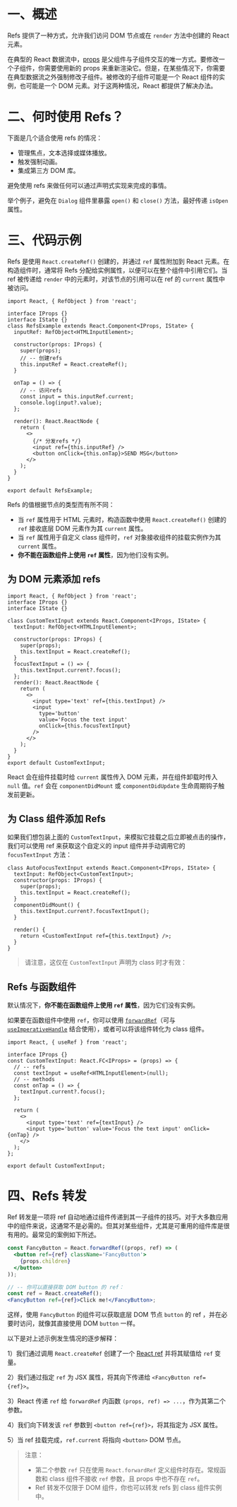 # 一、概述

Refs 提供了一种方式，允许我们访问 DOM 节点或在 `render` 方法中创建的 React 元素。

在典型的 React 数据流中，[props](https://zh-hans.reactjs.org/docs/components-and-props.html) 是父组件与子组件交互的唯一方式。要修改一个子组件，你需要使用新的 props 来重新渲染它。但是，在某些情况下，你需要在典型数据流之外强制修改子组件。被修改的子组件可能是一个 React 组件的实例，也可能是一个 DOM 元素。对于这两种情况，React 都提供了解决办法。

# 二、何时使用 Refs？

下面是几个适合使用 refs 的情况：

- 管理焦点，文本选择或媒体播放。
- 触发强制动画。
- 集成第三方 DOM 库。

避免使用 refs 来做任何可以通过声明式实现来完成的事情。

举个例子，避免在 `Dialog` 组件里暴露 `open()` 和 `close()` 方法，最好传递 `isOpen` 属性。

# 三、代码示例

Refs 是使用 `React.createRef()` 创建的，并通过 `ref` 属性附加到 React 元素。在构造组件时，通常将 Refs 分配给实例属性，以便可以在整个组件中引用它们。当 ref 被传递给 `render` 中的元素时，对该节点的引用可以在 ref 的 `current` 属性中被访问。

```tsx
import React, { RefObject } from 'react';

interface IProps {}
interface IState {}
class RefsExample extends React.Component<IProps, IState> {
  inputRef: RefObject<HTMLInputElement>;

  constructor(props: IProps) {
    super(props);
    // -- 创建refs
    this.inputRef = React.createRef();
  }

  onTap = () => {
    // -- 访问refs
    const input = this.inputRef.current;
    console.log(input?.value);
  };

  render(): React.ReactNode {
    return (
      <>
        {/* 分发refs */}
        <input ref={this.inputRef} />
        <button onClick={this.onTap}>SEND MSG</button>
      </>
    );
  }
}

export default RefsExample;
```

Refs 的值根据节点的类型而有所不同：

- 当 `ref` 属性用于 HTML 元素时，构造函数中使用 `React.createRef()` 创建的 `ref` 接收底层 DOM 元素作为其 `current` 属性。
- 当 `ref` 属性用于自定义 class 组件时，`ref` 对象接收组件的挂载实例作为其 `current` 属性。
- **你不能在函数组件上使用 `ref` 属性**，因为他们没有实例。

## 为 DOM 元素添加 refs

```tsx
import React, { RefObject } from 'react';
interface IProps {}
interface IState {}

class CustomTextInput extends React.Component<IProps, IState> {
  textInput: RefObject<HTMLInputElement>;

  constructor(props: IProps) {
    super(props);
    this.textInput = React.createRef();
  }
  focusTextInput = () => {
    this.textInput.current?.focus();
  };
  render(): React.ReactNode {
    return (
      <>
        <input type='text' ref={this.textInput} />
        <input
          type='button'
          value='Focus the text input'
          onClick={this.focusTextInput}
        />
      </>
    );
  }
}
export default CustomTextInput;
```

React 会在组件挂载时给 `current` 属性传入 DOM 元素，并在组件卸载时传入 `null` 值。`ref` 会在 `componentDidMount` 或 `componentDidUpdate` 生命周期钩子触发前更新。

## 为 Class 组件添加 Refs

如果我们想包装上面的 `CustomTextInput`，来模拟它挂载之后立即被点击的操作，我们可以使用 ref 来获取这个自定义的 input 组件并手动调用它的 `focusTextInput` 方法：

```tsx
class AutoFocusTextInput extends React.Component<IProps, IState> {
  textInput: RefObject<CustomTextInput>;
  constructor(props: IProps) {
    super(props);
    this.textInput = React.createRef();
  }
  componentDidMount() {
    this.textInput.current?.focusTextInput();
  }

  render() {
    return <CustomTextInput ref={this.textInput} />;
  }
}
```

> 请注意，这仅在 `CustomTextInput` 声明为 class 时才有效：

## Refs 与函数组件

默认情况下，**你不能在函数组件上使用 `ref` 属性**，因为它们没有实例。

如果要在函数组件中使用 `ref`，你可以使用 [`forwardRef`](https://zh-hans.reactjs.org/docs/forwarding-refs.html)（可与 [`useImperativeHandle`](https://zh-hans.reactjs.org/docs/hooks-reference.html#useimperativehandle) 结合使用），或者可以将该组件转化为 class 组件。

```tsx
import React, { useRef } from 'react';

interface IProps {}
const CustomTextInput: React.FC<IProps> = (props) => {
  // -- refs
  const textInput = useRef<HTMLInputElement>(null);
  // -- methods
  const onTap = () => {
    textInput.current?.focus();
  };

  return (
    <>
      <input type='text' ref={textInput} />
      <input type='button' value='Focus the text input' onClick={onTap} />
    </>
  );
};

export default CustomTextInput;
```

# 四、Refs 转发

Ref 转发是一项将 ref 自动地通过组件传递到其一子组件的技巧。对于大多数应用中的组件来说，这通常不是必需的。但其对某些组件，尤其是可重用的组件库是很有用的。最常见的案例如下所述。

```jsx
const FancyButton = React.forwardRef((props, ref) => (
  <button ref={ref} className='FancyButton'>
    {props.children}
  </button>
));

// -- 你可以直接获取 DOM button 的 ref：
const ref = React.createRef();
<FancyButton ref={ref}>Click me!</FancyButton>;
```

这样，使用 `FancyButton` 的组件可以获取底层 DOM 节点 `button` 的 ref ，并在必要时访问，就像其直接使用 DOM `button` 一样。

以下是对上述示例发生情况的逐步解释：

1）我们通过调用 `React.createRef` 创建了一个 [React ref](https://zh-hans.reactjs.org/docs/refs-and-the-dom.html) 并将其赋值给 `ref` 变量。

2）我们通过指定 `ref` 为 JSX 属性，将其向下传递给 `<FancyButton ref={ref}>`。

3）React 传递 `ref` 给 `forwardRef` 内函数 `(props, ref) => ...`，作为其第二个参数。

4）我们向下转发该 `ref` 参数到 `<button ref={ref}>`，将其指定为 JSX 属性。

5）当 ref 挂载完成，`ref.current` 将指向 `<button>` DOM 节点。

> 注意：
>
> - 第二个参数 `ref` 只在使用 `React.forwardRef` 定义组件时存在。常规函数和 class 组件不接收 `ref` 参数，且 props 中也不存在 `ref`。
> - Ref 转发不仅限于 DOM 组件，你也可以转发 refs 到 class 组件实例中。